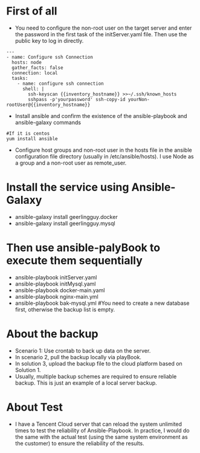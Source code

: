 # First of all
* You need to configure the non-root user on the target server and enter the password in the first task of the initServer.yaml file. Then use the public key to log in directly.
```
---
- name: Configure ssh Connection
  hosts: node
  gather_facts: false
  connection: local
  tasks:
    - name: configure ssh connection
      shell: |
        ssh-keyscan {{inventory_hostname}} >>~/.ssh/known_hosts
        sshpass -p'yourpassword' ssh-copy-id yourNon-rootUser@{{inventory_hostname}}
```
* Install ansible and confirm the existence of the ansible-playbook and ansible-galaxy commands
 ```
 #If it is centos
 yum install ansible
 ```
* Configure host groups and non-root user in the hosts file in the ansible configuration file directory (usually in /etc/ansible/hosts). I use Node as a group and a non-root user as remote_user.

# Install the service using Ansible-Galaxy 
* ansible-galaxy  install geerlingguy.docker
* ansible-galaxy install geerlingguy.mysql

# Then use ansible-palyBook to execute them sequentially
* ansible-playbook initServer.yaml
* ansible-playbook initMysql.yaml
* ansible-playbook docker-main.yaml
* ansible-playbook nginx-main.yml
* ansible-playbook bak-mysql.yml  #You need to create a new database first, otherwise the backup list is empty.

# About the backup
* Scenario 1: Use crontab to back up data on the server.
* In scenario 2, pull the backup locally via playBook.
* In solution 3, upload the backup file to the cloud platform based on Solution 1.
* Usually, multiple backup schemes are required to ensure reliable backup. This is just an example of a local server backup.

# About Test
* I have a Tencent Cloud server that can reload the system unlimited times to test the reliability of Ansible-Playbook. In practice, I would do the same with the actual test (using the same system environment as the customer) to ensure the reliability of the results.
